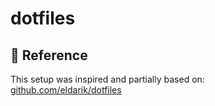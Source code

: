 # dotfiles

## 🧠 Reference

This setup was inspired and partially based on:  
[github.com/eldarik/dotfiles](https://github.com/eldarik/dotfiles)
